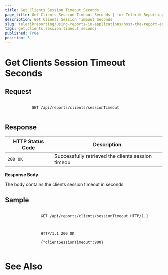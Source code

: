 ```yaml
---
title: Get Clients Session Timeout Seconds
page_title: Get Clients Session Timeout Seconds | for Telerik Reporting Documentation
description: Get Clients Session Timeout Seconds
slug: telerikreporting/using-reports-in-applications/host-the-report-engine-remotely/telerik-reporting-rest-services/rest-api-reference/clients-api/get-clients-session-timeout-seconds
tags: get,clients,session,timeout,seconds
published: True
position: 3
---
```


# Get Clients Session Timeout Seconds



## Request

	
````URI Template
 
            GET /api/reports/clients/sessionTimeout
          
````



## Response


| HTTP Status Code | Description |
| ------ | ------ |
|`200 OK`|Successfully retrieved the clients session timeou|




__Response Body__

The body contains the clients session timeout in seconds
        

## Sample

	
````Request Message
 
                GET /api/reports/clients/sessionTimeout HTTP/1.1
              
````



	
````Response Message
 
                HTTP/1.1 200 OK

                {"clientSessionTimeout":900}
              
````



# See Also

